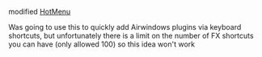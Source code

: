 modified [HotMenu](https://forum.cockos.com/showthread.php?t=212815)

Was going to use this to quickly add Airwindows plugins via keyboard shortcuts, but unfortunately there is a limit on the number of FX shortcuts you can have (only allowed 100) so this idea won't work
